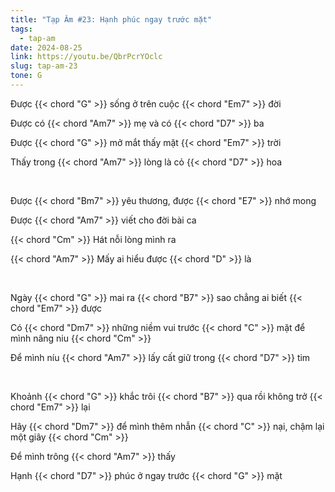 ```yaml
---
title: "Tạp Âm #23: Hạnh phúc ngay trước mặt"
tags:
  - tap-am
date: 2024-08-25
link: https://youtu.be/QbrPcrYOclc
slug: tap-am-23
tone: G
---
```

Được {{< chord "G" >}} sống ở trên cuộc {{< chord "Em7" >}} đời

Được có {{< chord "Am7" >}} mẹ và có {{< chord "D7" >}} ba

Được {{< chord "G" >}} mở mắt thấy mặt {{< chord "Em7" >}} trời

Thấy trong {{< chord "Am7" >}} lòng là cỏ {{< chord "D7" >}} hoa

<br>

Được {{< chord "Bm7" >}} yêu thương, được {{< chord "E7" >}} nhớ mong

Được {{< chord "Am7" >}} viết cho đời bài ca

{{< chord "Cm" >}} Hát nỗi lòng mình ra

{{< chord "Am7" >}} Mấy ai hiểu được {{< chord "D" >}} là

<br>

Ngày {{< chord "G" >}} mai ra {{< chord "B7" >}} sao chẳng ai biết {{< chord "Em7" >}} được

Có {{< chord "Dm7" >}} những niềm vui trước {{< chord "C" >}} mặt để mình nâng niu {{< chord "Cm" >}}

Để mình níu {{< chord "Am7" >}} lấy cất giữ trong {{< chord "D7" >}} tim

<br>

Khoảnh {{< chord "G" >}} khắc trôi {{< chord "B7" >}} qua rồi không trở {{< chord "Em7" >}} lại

Hãy {{< chord "Dm7" >}} để mình thêm nhẫn {{< chord "C" >}} nại, chậm lại một giây {{< chord "Cm" >}}

Để mình trông {{< chord "Am7" >}} thấy

Hạnh {{< chord "D7" >}} phúc ở ngay trước {{< chord "G" >}} mặt
